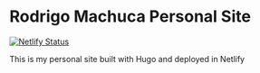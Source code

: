 # Rodrigo Machuca Personal Site

[![Netlify Status](https://api.netlify.com/api/v1/badges/f09f53df-1845-4497-be07-776ea925a57d/deploy-status)](https://app.netlify.com/sites/rmachuca-me/deploys)

This is my personal site built with Hugo and deployed in Netlify
